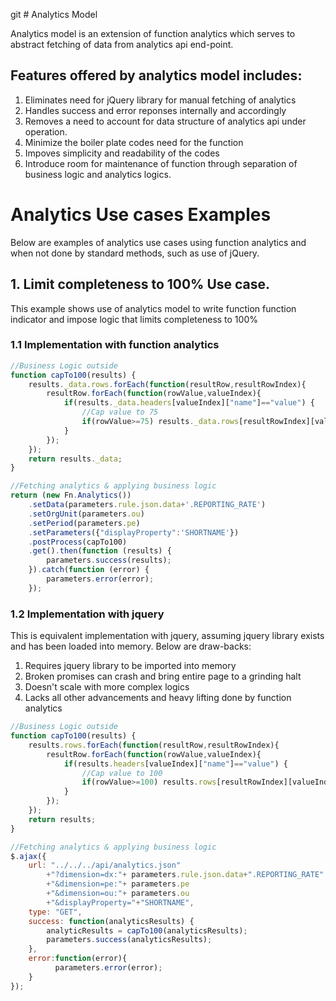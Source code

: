 git # Analytics Model

Analytics model is an extension of function analytics which serves to abstract fetching of data from analytics api end-point.

## Features offered by analytics model includes:

1. Eliminates need for jQuery library for manual fetching of analytics
2. Handles success and error reponses internally and accordingly
3. Removes a need to account for data structure of analytics api under operation.
4. Minimize the boiler plate codes need for the function
5. Impoves simplicity and readability of the codes
6. Introduce room for maintenance of function through separation of business logic and analytics logics.

# Analytics Use cases Examples

Below are examples of analytics use cases using function analytics and when not done by standard methods, such as use of jQuery.

## 1. Limit completeness to 100% Use case.

This example shows use of analytics model to write function function indicator and impose logic that limits completeness to 100%

### 1.1 Implementation with function analytics
```javascript
//Business Logic outside
function capTo100(results) {
    results._data.rows.forEach(function(resultRow,resultRowIndex){
        resultRow.forEach(function(rowValue,valueIndex){
            if(results._data.headers[valueIndex]["name"]=="value") {
                //Cap value to 75
                if(rowValue>=75) results._data.rows[resultRowIndex][valueIndex]=75;
            }
        });
    });
    return results._data;
}

//Fetching analytics & applying business logic
return (new Fn.Analytics())
    .setData(parameters.rule.json.data+'.REPORTING_RATE')
    .setOrgUnit(parameters.ou)
    .setPeriod(parameters.pe)
    .setParameters({"displayProperty":'SHORTNAME'})
    .postProcess(capTo100)
    .get().then(function (results) {
        parameters.success(results);
    }).catch(function (error) {
        parameters.error(error);
    });
```

### 1.2 Implementation with jquery

This is equivalent implementation with jquery, assuming jquery library exists and has been loaded into memory.
Below are draw-backs:

1. Requires jquery library to be imported into memory
2. Broken promises can crash and bring entire page to a grinding halt
3. Doesn't scale with more complex logics
4. Lacks all other advancements and heavy lifting done by function analytics

```javascript
//Business Logic outside
function capTo100(results) {
    results.rows.forEach(function(resultRow,resultRowIndex){
        resultRow.forEach(function(rowValue,valueIndex){
            if(results.headers[valueIndex]["name"]=="value") {
                //Cap value to 100
                if(rowValue>=100) results.rows[resultRowIndex][valueIndex]=100;
            }
        });
    });
    return results;
}

//Fetching analytics & applying business logic
$.ajax({
    url: "../../../api/analytics.json"
        +"?dimension=dx:"+ parameters.rule.json.data+".REPORTING_RATE"
        +"&dimension=pe:"+ parameters.pe 
        +"&dimension=ou:"+ parameters.ou
        +"&displayProperty="+"SHORTNAME",
    type: "GET",
    success: function(analyticsResults) {
        analyticResults = capTo100(analyticsResults);
        parameters.success(analyticsResults);
    },
    error:function(error){
          parameters.error(error);
    }
});
```